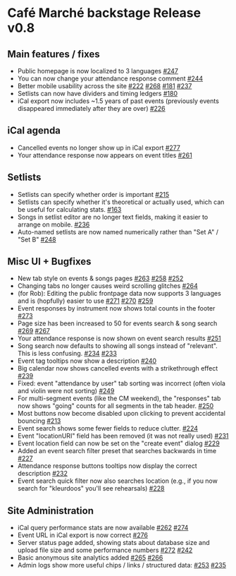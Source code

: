 # Café Marché backstage Release v0.8

## Main features / fixes

* Public homepage is now localized to 3 languages [#247](https://github.com/thenfour/CafeMarcheDB/issues/247)
* You can now change your attendance response comment [#244](https://github.com/thenfour/CafeMarcheDB/issues/244)
* Better mobile usability across the site [#222](https://github.com/thenfour/CafeMarcheDB/issues/222) [#268](https://github.com/thenfour/CafeMarcheDB/issues/268) [#181](https://github.com/thenfour/CafeMarcheDB/issues/181) [#237](https://github.com/thenfour/CafeMarcheDB/issues/237)
* Setlists can now have dividers and timing ledgers [#180](https://github.com/thenfour/CafeMarcheDB/issues/180)
* iCal export now includes ~1.5 years of past events (previously events disappeared immediately after they are over) [#226](https://github.com/thenfour/CafeMarcheDB/issues/226)

## iCal agenda

* Cancelled events no longer show up in iCal export [#277](https://github.com/thenfour/CafeMarcheDB/issues/277)
* Your attendance response now appears on event titles [#261](https://github.com/thenfour/CafeMarcheDB/issues/261)

## Setlists

* Setlists can specify whether order is important [#215](https://github.com/thenfour/CafeMarcheDB/issues/215)
* Setlists can specify whether it's theoretical or actually used, which can be useful for calculating stats. [#163](https://github.com/thenfour/CafeMarcheDB/issues/163)
* Songs in setlist editor are no longer text fields, making it easier to arrange on mobile. [#236](https://github.com/thenfour/CafeMarcheDB/issues/236)
* Auto-named setlists are now named numerically rather than "Set A" / "Set B" [#248](https://github.com/thenfour/CafeMarcheDB/issues/248)


## Misc UI + Bugfixes

* New tab style on events & songs pages [#263](https://github.com/thenfour/CafeMarcheDB/issues/263) [#258](https://github.com/thenfour/CafeMarcheDB/issues/258) [#252](https://github.com/thenfour/CafeMarcheDB/issues/252)
* Changing tabs no longer causes weird scrolling glitches [#264](https://github.com/thenfour/CafeMarcheDB/issues/264)
* (for Rob): Editing the public frontpage data now supports 3 languages and is (hopfully) easier to use [#271](https://github.com/thenfour/CafeMarcheDB/issues/271) [#270](https://github.com/thenfour/CafeMarcheDB/issues/270) [#259](https://github.com/thenfour/CafeMarcheDB/issues/259)
* Event responses by instrument now shows total counts in the footer [#273](https://github.com/thenfour/CafeMarcheDB/issues/273)
* Page size has been increased to 50 for events search & song search [#269](https://github.com/thenfour/CafeMarcheDB/issues/269) [#267](https://github.com/thenfour/CafeMarcheDB/issues/267)
* Your attendance response is now shown on event search results [#251](https://github.com/thenfour/CafeMarcheDB/issues/251)
* Song search now defaults to showing all songs instead of "relevant". This is less confusing. [#234](https://github.com/thenfour/CafeMarcheDB/issues/234) [#233](https://github.com/thenfour/CafeMarcheDB/issues/233)
* Event tag tooltips now show a description [#240](https://github.com/thenfour/CafeMarcheDB/issues/240)
* Big calendar now shows cancelled events with a strikethrough effect [#239](https://github.com/thenfour/CafeMarcheDB/issues/239)
* Fixed: event "attendance by user" tab sorting was incorrect (often viola and violin were not sorting) [#249](https://github.com/thenfour/CafeMarcheDB/issues/249)
* For multi-segment events (like the CM weekend), the "responses" tab now shows "going" counts for all segments in the tab header. [#250](https://github.com/thenfour/CafeMarcheDB/issues/250)
* Most buttons now become disabled upon clicking to prevent accidental bouncing [#213](https://github.com/thenfour/CafeMarcheDB/issues/213)
* Event search shows some fewer fields to reduce clutter. [#224](https://github.com/thenfour/CafeMarcheDB/issues/224)
* Event "locationURI" field has been removed (it was not really used) [#231](https://github.com/thenfour/CafeMarcheDB/issues/231)
* Event location field can now be set on the "create event" dialog [#229](https://github.com/thenfour/CafeMarcheDB/issues/229)
* Added an event search filter preset that searches backwards in time [#227](https://github.com/thenfour/CafeMarcheDB/issues/227)
* Attendance response buttons tooltips now display the correct description [#232](https://github.com/thenfour/CafeMarcheDB/issues/232)
* Event search quick filter now also searches location (e.g., if you now search for "kleurdoos" you'll see rehearsals) [#228](https://github.com/thenfour/CafeMarcheDB/issues/228)

## Site Administration
* iCal query performance stats are now available [#262](https://github.com/thenfour/CafeMarcheDB/issues/262) [#274](https://github.com/thenfour/CafeMarcheDB/issues/274)
* Event URL in iCal export is now correct [#276](https://github.com/thenfour/CafeMarcheDB/issues/276)
* Server status page added, showing stats about database size and upload file size and some performance numbers [#272](https://github.com/thenfour/CafeMarcheDB/issues/272) [#242](https://github.com/thenfour/CafeMarcheDB/issues/242)
* Basic anonymous site analytics added [#265](https://github.com/thenfour/CafeMarcheDB/issues/265) [#266](https://github.com/thenfour/CafeMarcheDB/issues/266)
* Admin logs show more useful chips / links / structured data: [#253](https://github.com/thenfour/CafeMarcheDB/issues/253) [#235](https://github.com/thenfour/CafeMarcheDB/issues/235)
